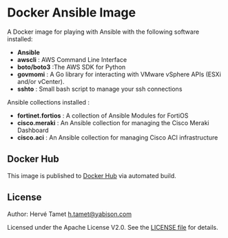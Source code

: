 # Docker Ansible  Image

A Docker image for playing with Ansible with the following software installed:

* **Ansible**
* **awscli** : AWS Command Line Interface
* **boto/boto3** :The AWS SDK for Python
* **govmomi** : A Go library for interacting with VMware vSphere APIs (ESXi and/or vCenter).
* **sshto** : Small bash script to manage your ssh connections

Ansible collections installed :

* **fortinet.fortios** : A collection of Ansible Modules for FortiOS
* **cisco.meraki** : An Ansible collection for managing the Cisco Meraki Dashboard
* **cisco.aci** : An Ansible collection for managing Cisco ACI infrastructure

## Docker Hub

This image is published to [Docker Hub](https://hub.docker.com/r/contentwisetv/ansible-aws/) via automated build.

## License

Author: Hervé Tamet <h.tamet@yabison.com>

Licensed under the Apache License V2.0. See the [LICENSE file](LICENSE) for details.
